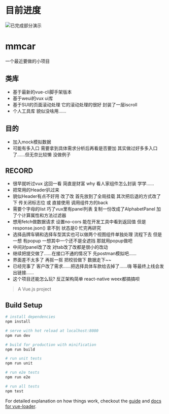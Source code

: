 # 目前进度

![已完成部分演示](http://7jpswm.com1.z0.glb.clouddn.com/mmcardemo.gif)

# mmcar

一个最近要做的小项目

## 类库

* 基于最新的vue-cli脚手架版本
* 基于weui的vux ui库
* 基于SUI的页面滚动处理 它的滚动处理的很好 封装了一层iscroll
* 个人工具库 貌似没啥用……

## 目的

* 加入mock模拟数据
* 可能有多入口 需要拿到具体需求分析后再看是否要加 其实做过好多多入口了……但无奈比较懒 没做例子

## RECORD

* 很早就听过vux 这回一看 简直是财富 why 看人家组件怎么封装 学学……
* 把常用的Header扒过来
* 貌似Header有点不好用 改了改 首先放到了全局挂载 其次把后退的方式改了下 传关闭标志位 或 直接使用 调用组件方的back
* 需要个字母的list 巧了vux里有panel列表 复制一份改成了AlphabetPanel 加了个计算属性和方法过滤器
* 想用fetch做数据请求 设置no-cors 能在开发工具中看到返回值 但是response.json() 拿不到 状态是0 忙完再研究
* 选择品牌车辆和选择车型其实也可以做两个视图组件单独处理 流程下去 但是一想 有popup 一想其中一个还不是全遮挡 那就用popup做吧
* 中间对panel改了改 对tab改了改都是很小的改动
* 继续把提交做了……在接口不通的情况下 先postman模拟吧……
* 界面差不太多了 再抠一抠 把校验做下 数据走下~~
* 已经完事了 客户改了需求……把选择具体车款给去掉了……嗨 等最终上线会发出链接……
* 这个项目还能怎么玩? 反正架构简单 react-native weex都搞搞呗

> A Vue.js project

## Build Setup

``` bash
# install dependencies
npm install

# serve with hot reload at localhost:8080
npm run dev

# build for production with minification
npm run build

# run unit tests
npm run unit

# run e2e tests
npm run e2e

# run all tests
npm test
```

For detailed explanation on how things work, checkout the [guide](http://vuejs-templates.github.io/webpack/) and [docs for vue-loader](http://vuejs.github.io/vue-loader).
